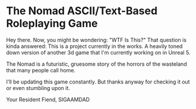 # The Nomad ASCII/Text-Based Roleplaying Game
Hey there. Now, you might be wondering: "WTF Is This?"
That question is kinda answered: This is a project currently in the works. A heavily toned down version of another 3d game that I'm currently working on in Unreal 5.

The Nomad is a futuristic, gruesome story of the horrors of the wasteland that many people call home.

I'll be updating this game constantly. But thanks anyway for checking it out or even stumbling upon it.

Your Resident Fiend,
SIGAAMDAD
